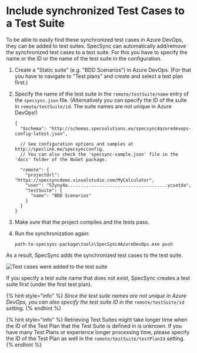 # Include synchronized Test Cases to a Test Suite

To be able to easily find these synchronized test cases in Azure DevOps, they can be added to test suites. SpecSync can automatically add/remove the synchronized test cases to a test suite. For this you have to specify the name or the ID or the name of the test suite in the configuration.

1. Create a "Static suite" \(e.g. "BDD Scenarios"\) in Azure DevOps. \(For that you have to navigate to "Test plans" and create and select a test plan first.\)
2. Specify the name of the test suite in the `remote/testSuite/name` entry of the `specsync.json` file. \(Alternatively you can specify the ID of the suite in `remote/testSuite/id`. The suite names are not unique in Azure DevOps!\)

   ```text
   {
     "$schema": "http://schemas.specsolutions.eu/specsync4azuredevops-config-latest.json",

     // See configuration options and samples at http://speclink.me/specsyncconfig.
     // You can also check the 'specsync-sample.json' file in the 'docs' folder of the NuGet package.

     "remote": {
       "projectUrl": "https://specsyncdemo.visualstudio.com/MyCalculator",
       "user": "52yny4a......................................ycsetda",
       "testSuite": {
         "name": "BDD Scenarios"
       }
     }
   }
   ```

3. Make sure that the project compiles and the tests pass.
4. Run the synchronization again:

   ```text
   path-to-specsync-package\tools\SpecSync4AzureDevOps.exe push
   ```

As a result, SpecSync adds the synchronized test cases to the test suite.

![Test cases were added to the test suite](../../.gitbook/assets/getting-started-specflow-updated-test-suite.png)

If you specify a test suite name that does not exist, SpecSync creates a test suite first \(under the first test plan\).

{% hint style="info" %}
_Since the test suite names are not unique in Azure DevOps, you can also specify the test suite ID in the_ `remote/testSuite/id` _setting._
{% endhint %}

{% hint style="info" %}
Retrieving Test Suites might take longer time when the ID of the Test Plan that the Test Suite is defined in is unknown. If you have many Test Plans or experience longer processing time, please specify the ID of the Test Plan as well in the `remote/testSuite/testPlanId` setting.
{% endhint %}

